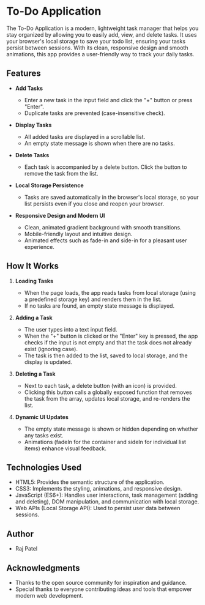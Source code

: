 # To-Do Application

The To-Do Application is a modern, lightweight task manager that helps you stay organized by allowing you to easily add, view, and delete tasks. It uses your browser's local storage to save your todo list, ensuring your tasks persist between sessions. With its clean, responsive design and smooth animations, this app provides a user-friendly way to track your daily tasks.

## Features

- **Add Tasks**  
  - Enter a new task in the input field and click the "+" button or press "Enter".  
  - Duplicate tasks are prevented (case-insensitive check).

- **Display Tasks**  
  - All added tasks are displayed in a scrollable list.
  - An empty state message is shown when there are no tasks.

- **Delete Tasks**  
  - Each task is accompanied by a delete button. Click the button to remove the task from the list.
  
- **Local Storage Persistence**  
  - Tasks are saved automatically in the browser's local storage, so your list persists even if you close and reopen your browser.

- **Responsive Design and Modern UI**  
  - Clean, animated gradient background with smooth transitions.
  - Mobile-friendly layout and intuitive design.
  - Animated effects such as fade-in and side-in for a pleasant user experience.

## How It Works

1. **Loading Tasks**  
   - When the page loads, the app reads tasks from local storage (using a predefined storage key) and renders them in the list.
   - If no tasks are found, an empty state message is displayed.

2. **Adding a Task**  
   - The user types into a text input field.
   - When the "+" button is clicked or the "Enter" key is pressed, the app checks if the input is not empty and that the task does not already exist (ignoring case).
   - The task is then added to the list, saved to local storage, and the display is updated.

3. **Deleting a Task**  
   - Next to each task, a delete button (with an icon) is provided.
   - Clicking this button calls a globally exposed function that removes the task from the array, updates local storage, and re-renders the list.

4. **Dynamic UI Updates**  
   - The empty state message is shown or hidden depending on whether any tasks exist.
   - Animations (fadeIn for the container and sideIn for individual list items) enhance visual feedback.

## Technologies Used
  - HTML5: Provides the semantic structure of the application.
  - CSS3: Implements the styling, animations, and responsive design.
  - JavaScript (ES6+): Handles user interactions, task management (adding and deleting), DOM manipulation, and communication with local storage.
  - Web APIs (Local Storage API): Used to persist user data between sessions.

## Author
  - Raj Patel

## Acknowledgments
  - Thanks to the open source community for inspiration and guidance.
  - Special thanks to everyone contributing ideas and tools that empower modern web development.
